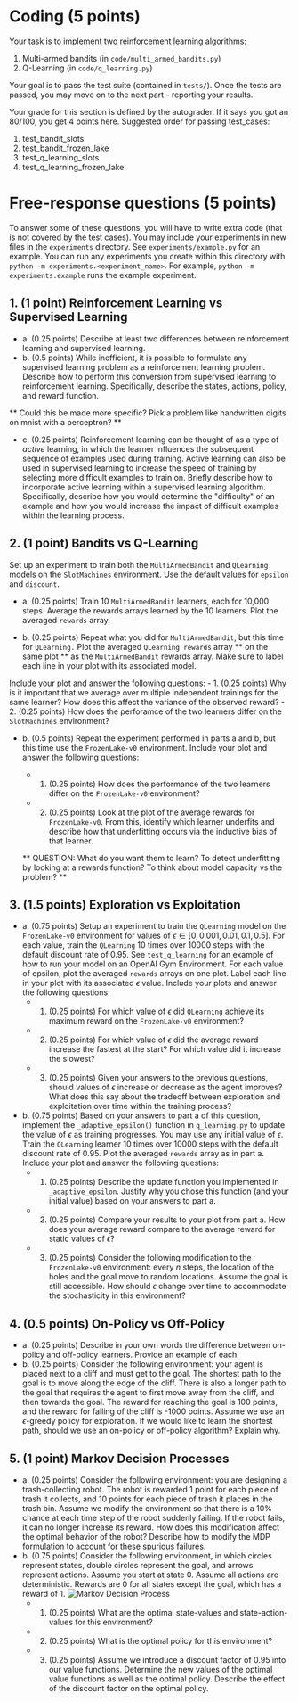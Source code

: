 # Coding (5 points)

Your task is to implement two reinforcement learning algorithms:

1.  Multi-armed bandits (in `code/multi_armed_bandits.py`)
1.  Q-Learning (in `code/q_learning.py`)

Your goal is to pass the test suite (contained in `tests/`). Once the tests are passed, you
may move on to the next part - reporting your results.

Your grade for this section is defined by the autograder. If it says you got an 80/100,
you get 4 points here. Suggested order for passing test_cases:

1. test_bandit_slots
2073. test_bandit_frozen_lake
3. test_q_learning_slots
4. test_q_learning_frozen_lake


# Free-response questions (5 points)
To answer some of these questions, you will have to write extra code (that is not covered by the test cases). You may include your experiments in new files in the `experiments` directory. See `experiments/example.py` for an example. You can run any experiments you create within this directory with `python -m experiments.<experiment_name>`. For example, `python -m experiments.example` runs the example experiment.

## 1. (1 point) Reinforcement Learning vs Supervised Learning
   - a. (0.25 points) Describe at least two differences between reinforcement learning and supervised learning.
   - b. (0.5 points) While inefficient, it is possible to formulate any supervised learning problem as a reinforcement learning problem. Describe how to perform this conversion from supervised learning to reinforcement learning. Specifically, describe the states, actions, policy, and reward function.

   ** Could this be made more specific? Pick a problem like handwritten digits on mnist with a perceptron? **

   - c. (0.25 points) Reinforcement learning can be thought of as a type of _active_ learning, in which the learner influences the subsequent sequence of examples used during training. Active learning can also be used in supervised learning to increase the speed of training by selecting more difficult examples to train on. Briefly describe how to incorporate active learning within a supervised learning algorithm. Specifically, describe how you would determine the "difficulty" of an example and how you would increase the impact of difficult examples within the learning process.

## 2. (1 point) Bandits vs Q-Learning
Set up an experiment to train both the `MultiArmedBandit` and `QLearning` models on the `SlotMachines` environment. Use the default values for `epsilon` and `discount`.
   - a. (0.25 points)  Train 10  `MultiArmedBandit` learners, each for 10,000 steps. Average the rewards arrays learned by the 10 learners. Plot the averaged `rewards` array.
   
   - b. (0.25 points) Repeat what you did for `MultiArmedBandit`, but this time for `QLearning.` Plot the averaged  `QLearning rewards` array ** on the same plot ** as the `MultiArmedBandit` rewards array. Make sure to label each line in your plot with its associated model. 
   
   Include your plot and answer the following questions:
      - 1. (0.25 points) Why is it important that we average over multiple independent trainings for the same learner? How does this affect the variance of the observed reward?
      - 2. (0.25 points) How does the perforamce of the two learners differ on the `SlotMachines` environment?

   - b. (0.5 points) Repeat the experiment performed in parts a and b, but this time use the `FrozenLake-v0` environment. Include your plot and answer the following questions:
      - 1. (0.25 points) How does the performance of the two learners differ on the `FrozenLake-v0` environment?
      - 2. (0.25 points) Look at the plot of the average rewards for `FrozenLake-v0`. From this,   identify which learner underfits and describe how that underfitting occurs via the inductive bias of that learner.

      ** QUESTION: What do you want them to learn? To detect underfitting by looking at a rewards function? To think about model capacity vs the problem? **

## 3. (1.5 points) Exploration vs Exploitation
   - a. (0.75 points) Setup an experiment to train the `QLearning` model on the `FrozenLake-v0` environment for values of $\epsilon \in [0, 0.001, 0.01, 0.1, 0.5]$. For each value, train the `QLearning` 10 times over 10000 steps with the default discount rate of 0.95. See `test_q_learning` for an example of how to run your model on an OpenAI Gym Environment. For each value of epsilon, plot the averaged `rewards` arrays on one plot. Label each line in your plot with its associated $\epsilon$ value. Include your plots and answer the following questions:
      - 1. (0.25 points) For which value of $\epsilon$ did `QLearning` achieve its maximum reward on the `FrozenLake-v0` environment?
      - 2. (0.25 points) For which value of $\epsilon$ did the average reward increase the fastest at the start? For which value did it increase the slowest?
      - 3. (0.25 points) Given your answers to the previous questions, should values of $\epsilon$ increase or decrease as the agent improves? What does this say about the tradeoff between exploration and exploitation over time within the training process?
   - b. (0.75 points) Based on your answers to part a of this question, implement the `_adaptive_epsilon()` function in `q_learning.py` to update the value of $\epsilon$ as training progresses. You may use any initial value of $\epsilon$. Train the `QLearning` learner 10 times over 10000 steps with the default discount rate of 0.95. Plot the averaged `rewards` array as in part a. Include your plot and answer the following questions:
      - 1. (0.25 points) Describe the update function you implemented in `_adaptive_epsilon`. Justify why you chose this function (and your initial value) based on your answers to part a.
      - 2. (0.25 points) Compare your results to your plot from part a. How does your average reward compare to the average reward for static values of $\epsilon$?
      - 3. (0.25 points) Consider the following modification to the `FrozenLake-v0` environment: every $n$ steps, the location of the holes and the goal move to random locations. Assume the goal is still accessible. How should $\epsilon$ change over time to accommodate the stochasticity in this environment?

## 4. (0.5 points) On-Policy vs Off-Policy
   - a. (0.25 points) Describe in your own words the difference between on-policy and off-policy learners. Provide an example of each.
   - b. (0.25 points) Consider the following environment: your agent is placed next to a cliff and must get to the goal. The shortest path to the goal is to move along the edge of the cliff. There is also a longer path to the goal that requires the agent to first move away from the cliff, and then towards the goal. The reward for reaching the goal is 100 points, and the reward for falling of the cliff is -1000 points. Assume we use an $\epsilon$-greedy policy for exploration. If we would like to learn the shortest path, should we use an on-policy or off-policy algorithm? Explain why.

## 5. (1 point) Markov Decision Processes
   - a. (0.25 points) Consider the following environment: you are designing a trash-collecting robot. The robot is rewarded 1 point for each piece of trash it collects, and 10 points for each piece of trash it places in the trash bin. Assume we modify the environment so that there is a 10% chance at each time step of the robot suddenly failing. If the robot fails, it can no longer increase its reward. How does this modification affect the optimal behavior of the robot? Describe how to modify the MDP formulation to account for these spurious failures.
   - b. (0.75 points) Consider the following environment, in which circles represent states, double circles represent the goal, and arrows represent actions. Assume you start at state 0. Assume all actions are deterministic. Rewards are 0 for all states except the goal, which has a reward of 1.
      ![Markov Decision Process](https://github.com/NUCS349/hw8-reinforcement-learning-maxrmorrison/blob/master/images/mdp.png "Markov Decision Process")
      - 1. (0.25 points) What are the optimal state-values and state-action-values for this environment?
      - 2. (0.25 points) What is the optimal policy for this environment?
      - 3. (0.25 points) Assume we introduce a discount factor of 0.95 into our value functions. Determine the new values of the optimal value functions as well as the optimal policy. Describe the effect of the discount factor on the optimal policy.
